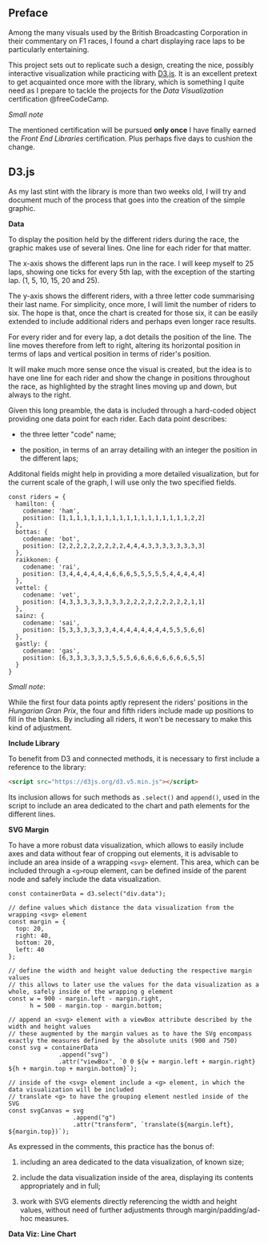 <!-- Link to the working pen right [here]() -->

## Preface

Among the many visuals used by the British Broadcasting Corporation in their commentary on F1 races, I found a chart displaying race laps to be particularly entertaining.

This project sets out to replicate such a design, creating the nice, possibly interactive visualization while practicing with [D3.js](). It is an excellent pretext to get acquainted once more with the library, which is something I quite need as I prepare to tackle the projects for the _Data Visualization_ certification @freeCodeCamp. 

_Small note_

The mentioned certification will be pursued **only once** I have finally earned the _Front End Libraries_ certification. Plus perhaps five days to cushion the change.

## D3.js

As my last stint with the library is more than two weeks old, I will try and document much of the process that goes into the creation of the simple graphic.

**Data**

To display the position held by the different riders during the race, the graphic makes use of several lines. One line for each rider for that matter.

The x-axis shows the different laps run in the race. I will keep myself to 25 laps, showing one ticks for every 5th lap, with the exception of the starting lap. (1, 5, 10, 15, 20 and 25).

The y-axis shows the different riders, with a three letter code summarising their last name. For simplicity, once more, I will limit the number of riders to six. The hope is that, once the chart is created for those six, it can be easily extended to include additional riders and perhaps even longer race results.

For every rider and for every lap, a dot details the position of the line. The line moves therefore from left to right, altering its horizontal position in terms of laps and vertical position in terms of rider's position.

It will make much more sense once the visual is created, but the idea is to have one line for each rider and show the change in positions throughout the race, as highlighted by the straght lines moving up and down, but always to the right.

Given this long preamble, the data is included through a hard-coded object providing one data point for each rider. Each data point describes:

- the three letter "code" name;

- the position, in terms of an array detailing with an integer the position in the different laps;

Additonal fields might help in providing a more detailed visualization, but for the current scale of the graph, I will use only the two specified fields.


```JS
const riders = {
  hamilton: {
    codename: 'ham',
    position: [1,1,1,1,1,1,1,1,1,1,1,1,1,1,1,1,1,1,2,2]
  },
  bottas: {
    codename: 'bot',
    position: [2,2,2,2,2,2,2,2,2,4,4,4,3,3,3,3,3,3,3,3]
  },
  raikkonen: {
    codename: 'rai',
    position: [3,4,4,4,4,4,4,6,6,6,5,5,5,5,5,4,4,4,4,4]
  },
  vettel: {
    codename: 'vet',
    position: [4,3,3,3,3,3,3,3,3,2,2,2,2,2,2,2,2,2,1,1]
  },
  sainz: {
    codename: 'sai',
    position: [5,3,3,3,3,3,3,4,4,4,4,4,4,4,4,5,5,5,6,6]
  },
  gastly: {
    codename: 'gas',
    position: [6,3,3,3,3,3,3,5,5,5,6,6,6,6,6,6,6,6,5,5]
  }
}
```

_Small note_:

While the first four data points aptly represent the riders' positions in the _Hungarian Gran Prix_, the four and fifth riders include made up positions to fill in the blanks. By including all riders, it won't be necessary to make this kind of adjustment.

**Include Library**

To benefit from D3 and connected methods, it is necessary to first include a reference to the library:

```HTML
<script src="https://d3js.org/d3.v5.min.js"></script>
```

Its inclusion allows for such methods as `.select()` and `append()`, used in the script to include an area dedicated to the chart and path elements for the different lines. 

**SVG Margin**

To have a more robust data visualization, which allows to easily include axes and data without fear of cropping out elements, it is advisable to include an area inside of a wrapping `<svg>` element. This area, which can be included through a `<g>`roup element, can be defined inside of the parent node and safely include the data visualization.

```JS
const containerData = d3.select("div.data");

// define values which distance the data visualization from the wrapping <svg> element
const margin = {
  top: 20,
  right: 40,
  bottom: 20,
  left: 40
};

// define the width and height value deducting the respective margin values
// this allows to later use the values for the data visualization as a whole, safely inside of the wrapping g element
const w = 900 - margin.left - margin.right,
      h = 500 - margin.top - margin.bottom;

// append an <svg> element with a viewBox attribute described by the width and height values
// these augmented by the margin values as to have the SVg encompass exactly the measures defined by the absolute units (900 and 750) 
const svg = containerData
              .append("svg")
              .attr("viewBox", `0 0 ${w + margin.left + margin.right} ${h + margin.top + margin.bottom}`);

// inside of the <svg> element include a <g> element, in which the data visualization will be included 
// translate <g> to have the grouping element nestled inside of the SVG
const svgCanvas = svg
                  .append("g")
                  .attr("transform", `translate(${margin.left}, ${margin.top})`);

```

As expressed in the comments, this practice has the bonus of: 

1. including an area dedicated to the data visualization, of known size;

1. include the data visualization inside of the area, displaying its contents appropriately and in full;

1. work with SVG elements directly referencing the width and height values, without need of further adjustments through margin/padding/ad-hoc measures.

**Data Viz: Line Chart**

<!-- TODO   Learn how to draw a line, learn how to draw two of them -->

<!-- **Data Viz: finishing touches**

The SVG and path elements do a great job in describing the shuffle of riders across the race. That being said, a few modifications and upgrades can be included to provide a visualization pleasing to the eye and incredibly easy to understand.

- the line should display a dot, but only for the last measurement;

- the lines should have a different color. Riders of the same team should additionally share one color. This is where the inclusion of another field in the data object is advisable;

- the x-axis should show a 'lap' label and one tick for each 5th lap;

- the y-axis should show two axes, one at the left of the chart, with the mentioned three letter "code" name;

- to the right of the graph, a legend should display the riders in order, as positioned in the last measured lap;

- atop the graph, a header should display additional information regarding the race (something similar to F! Race Lap Chart, Lap: 25/70, Budapest, #HungarianGP).+

 -->
